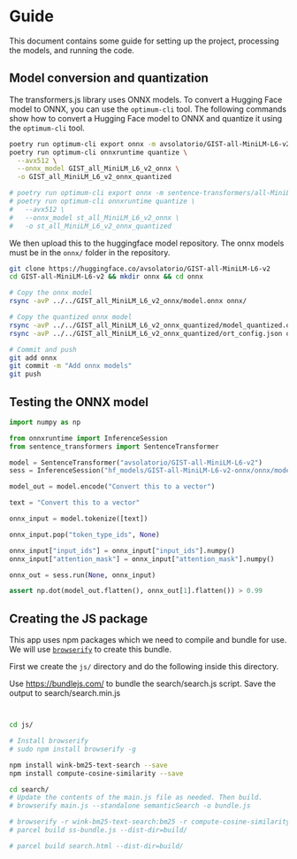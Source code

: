 # Guide

This document contains some guide for setting up the project, processing the models, and running the code.

## Model conversion and quantization

The transformers.js library uses ONNX models. To convert a Hugging Face model to ONNX, you can use the `optimum-cli` tool. The following commands show how to convert a Hugging Face model to ONNX and quantize it using the `optimum-cli` tool.

```bash
poetry run optimum-cli export onnx -m avsolatorio/GIST-all-MiniLM-L6-v2 GIST_all_MiniLM_L6_v2_onnx/
poetry run optimum-cli onnxruntime quantize \
  --avx512 \
  --onnx_model GIST_all_MiniLM_L6_v2_onnx \
  -o GIST_all_MiniLM_L6_v2_onnx_quantized

# poetry run optimum-cli export onnx -m sentence-transformers/all-MiniLM-L6-v2 st_all_MiniLM_L6_v2_onnx
# poetry run optimum-cli onnxruntime quantize \
#   --avx512 \
#   --onnx_model st_all_MiniLM_L6_v2_onnx \
#   -o st_all_MiniLM_L6_v2_onnx_quantized
```


We then upload this to the huggingface model repository. The onnx models must be in the `onnx/` folder in the repository.

```bash
git clone https://huggingface.co/avsolatorio/GIST-all-MiniLM-L6-v2
cd GIST-all-MiniLM-L6-v2 && mkdir onnx && cd onnx

# Copy the onnx model
rsync -avP ../../GIST_all_MiniLM_L6_v2_onnx/model.onnx onnx/

# Copy the quantized onnx model
rsync -avP ../../GIST_all_MiniLM_L6_v2_onnx_quantized/model_quantized.onnx onnx/
rsync -avP ../../GIST_all_MiniLM_L6_v2_onnx_quantized/ort_config.json onnx/

# Commit and push
git add onnx
git commit -m "Add onnx models"
git push
```


## Testing the ONNX model

```Python
import numpy as np

from onnxruntime import InferenceSession
from sentence_transformers import SentenceTransformer

model = SentenceTransformer("avsolatorio/GIST-all-MiniLM-L6-v2")
sess = InferenceSession("hf_models/GIST-all-MiniLM-L6-v2-onnx/onnx/model_quantized.onnx")

model_out = model.encode("Convert this to a vector")

text = "Convert this to a vector"

onnx_input = model.tokenize([text])

onnx_input.pop("token_type_ids", None)

onnx_input["input_ids"] = onnx_input["input_ids"].numpy()
onnx_input["attention_mask"] = onnx_input["attention_mask"].numpy()

onnx_out = sess.run(None, onnx_input)

assert np.dot(model_out.flatten(), onnx_out[1].flatten()) > 0.99
```


## Creating the JS package

This app uses npm packages which we need to compile and bundle for use. We will use [`browserify`](https://github.com/browserify/browserify#usage) to create this bundle.

First we create the `js/` directory and do the following inside this directory.

Use https://bundlejs.com/ to bundle the search/search.js script. Save the output to search/search.min.js


```bash


cd js/

# Install browserify
# sudo npm install browserify -g

npm install wink-bm25-text-search --save
npm install compute-cosine-similarity --save

cd search/
# Update the contents of the main.js file as needed. Then build.
# browserify main.js --standalone semanticSearch -o bundle.js

# browserify -r wink-bm25-text-search:bm25 -r compute-cosine-similarity:similarity > ss-bundle.js
# parcel build ss-bundle.js --dist-dir=build/

# parcel build search.html --dist-dir=build/
```
